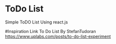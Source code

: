 # ToDo List
Simple ToDO List Using react.js

#Inspiration Link
To Do List By StefanTudoran https://www.uplabs.com/posts/to-do-list-experiment